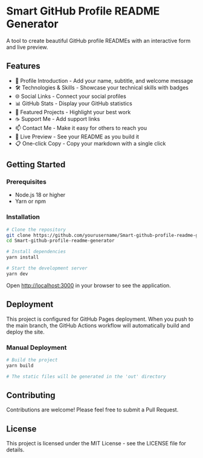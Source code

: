 # Smart GitHub Profile README Generator

A tool to create beautiful GitHub profile READMEs with an interactive form and live preview.

## Features

- 👤 Profile Introduction - Add your name, subtitle, and welcome message
- 🛠️ Technologies & Skills - Showcase your technical skills with badges
- 🌐 Social Links - Connect your social profiles
- 📊 GitHub Stats - Display your GitHub statistics
- 🚀 Featured Projects - Highlight your best work
- ☕ Support Me - Add support links
- 📫 Contact Me - Make it easy for others to reach you
- 🎨 Live Preview - See your README as you build it
- 📋 One-click Copy - Copy your markdown with a single click

## Getting Started

### Prerequisites

- Node.js 18 or higher
- Yarn or npm

### Installation

```bash
# Clone the repository
git clone https://github.com/yourusername/Smart-github-profile-readme-generator.git
cd Smart-github-profile-readme-generator

# Install dependencies
yarn install

# Start the development server
yarn dev
```

Open [http://localhost:3000](http://localhost:3000) in your browser to see the application.

## Deployment

This project is configured for GitHub Pages deployment. When you push to the main branch, the GitHub Actions workflow will automatically build and deploy the site.

### Manual Deployment

```bash
# Build the project
yarn build

# The static files will be generated in the 'out' directory
```

## Contributing

Contributions are welcome! Please feel free to submit a Pull Request.

## License

This project is licensed under the MIT License - see the LICENSE file for details.